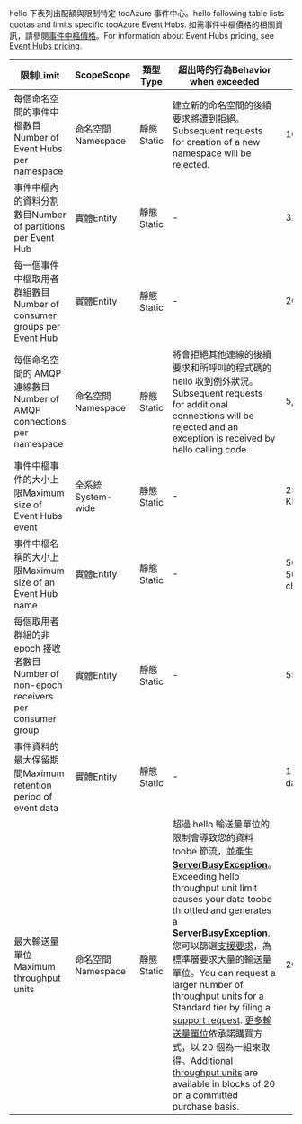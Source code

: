 <span data-ttu-id="289a3-101">hello 下表列出配額與限制特定 tooAzure 事件中心。</span><span class="sxs-lookup"><span data-stu-id="289a3-101">hello following table lists quotas and limits specific tooAzure Event Hubs.</span></span> <span data-ttu-id="289a3-102">如需事件中樞價格的相關資訊，請參閱[事件中樞價格](https://azure.microsoft.com/pricing/details/event-hubs/)。</span><span class="sxs-lookup"><span data-stu-id="289a3-102">For information about Event Hubs pricing, see [Event Hubs pricing](https://azure.microsoft.com/pricing/details/event-hubs/).</span></span>

| <span data-ttu-id="289a3-103">限制</span><span class="sxs-lookup"><span data-stu-id="289a3-103">Limit</span></span> | <span data-ttu-id="289a3-104">Scope</span><span class="sxs-lookup"><span data-stu-id="289a3-104">Scope</span></span> | <span data-ttu-id="289a3-105">類型</span><span class="sxs-lookup"><span data-stu-id="289a3-105">Type</span></span> | <span data-ttu-id="289a3-106">超出時的行為</span><span class="sxs-lookup"><span data-stu-id="289a3-106">Behavior when exceeded</span></span> | <span data-ttu-id="289a3-107">值</span><span class="sxs-lookup"><span data-stu-id="289a3-107">Value</span></span> |
| --- | --- | --- | --- | --- |
| <span data-ttu-id="289a3-108">每個命名空間的事件中樞數目</span><span class="sxs-lookup"><span data-stu-id="289a3-108">Number of Event Hubs per namespace</span></span> |<span data-ttu-id="289a3-109">命名空間</span><span class="sxs-lookup"><span data-stu-id="289a3-109">Namespace</span></span> |<span data-ttu-id="289a3-110">靜態</span><span class="sxs-lookup"><span data-stu-id="289a3-110">Static</span></span> |<span data-ttu-id="289a3-111">建立新的命名空間的後續要求將遭到拒絕。</span><span class="sxs-lookup"><span data-stu-id="289a3-111">Subsequent requests for creation of a new namespace will be rejected.</span></span> |<span data-ttu-id="289a3-112">10</span><span class="sxs-lookup"><span data-stu-id="289a3-112">10</span></span> |
| <span data-ttu-id="289a3-113">事件中樞內的資料分割數目</span><span class="sxs-lookup"><span data-stu-id="289a3-113">Number of partitions per Event Hub</span></span> |<span data-ttu-id="289a3-114">實體</span><span class="sxs-lookup"><span data-stu-id="289a3-114">Entity</span></span> |<span data-ttu-id="289a3-115">靜態</span><span class="sxs-lookup"><span data-stu-id="289a3-115">Static</span></span> |- |<span data-ttu-id="289a3-116">32</span><span class="sxs-lookup"><span data-stu-id="289a3-116">32</span></span> |
| <span data-ttu-id="289a3-117">每一個事件中樞取用者群組數目</span><span class="sxs-lookup"><span data-stu-id="289a3-117">Number of consumer groups per Event Hub</span></span> |<span data-ttu-id="289a3-118">實體</span><span class="sxs-lookup"><span data-stu-id="289a3-118">Entity</span></span> |<span data-ttu-id="289a3-119">靜態</span><span class="sxs-lookup"><span data-stu-id="289a3-119">Static</span></span> |- |<span data-ttu-id="289a3-120">20</span><span class="sxs-lookup"><span data-stu-id="289a3-120">20</span></span> |
| <span data-ttu-id="289a3-121">每個命名空間的 AMQP 連線數目</span><span class="sxs-lookup"><span data-stu-id="289a3-121">Number of AMQP connections per namespace</span></span> |<span data-ttu-id="289a3-122">命名空間</span><span class="sxs-lookup"><span data-stu-id="289a3-122">Namespace</span></span> |<span data-ttu-id="289a3-123">靜態</span><span class="sxs-lookup"><span data-stu-id="289a3-123">Static</span></span> |<span data-ttu-id="289a3-124">將會拒絕其他連線的後續要求和所呼叫的程式碼的 hello 收到例外狀況。</span><span class="sxs-lookup"><span data-stu-id="289a3-124">Subsequent requests for additional connections will be rejected and an exception is received by hello calling code.</span></span> |<span data-ttu-id="289a3-125">5,000</span><span class="sxs-lookup"><span data-stu-id="289a3-125">5,000</span></span> |
| <span data-ttu-id="289a3-126">事件中樞事件的大小上限</span><span class="sxs-lookup"><span data-stu-id="289a3-126">Maximum size of Event Hubs event</span></span>|<span data-ttu-id="289a3-127">全系統</span><span class="sxs-lookup"><span data-stu-id="289a3-127">System-wide</span></span> |<span data-ttu-id="289a3-128">靜態</span><span class="sxs-lookup"><span data-stu-id="289a3-128">Static</span></span> |- |<span data-ttu-id="289a3-129">256 KB</span><span class="sxs-lookup"><span data-stu-id="289a3-129">256 KB</span></span> |
| <span data-ttu-id="289a3-130">事件中樞名稱的大小上限</span><span class="sxs-lookup"><span data-stu-id="289a3-130">Maximum size of an Event Hub name</span></span> |<span data-ttu-id="289a3-131">實體</span><span class="sxs-lookup"><span data-stu-id="289a3-131">Entity</span></span> |<span data-ttu-id="289a3-132">靜態</span><span class="sxs-lookup"><span data-stu-id="289a3-132">Static</span></span> |- |<span data-ttu-id="289a3-133">50 個字元</span><span class="sxs-lookup"><span data-stu-id="289a3-133">50 characters</span></span> |
| <span data-ttu-id="289a3-134">每個取用者群組的非 epoch 接收者數目</span><span class="sxs-lookup"><span data-stu-id="289a3-134">Number of non-epoch receivers per consumer group</span></span> |<span data-ttu-id="289a3-135">實體</span><span class="sxs-lookup"><span data-stu-id="289a3-135">Entity</span></span> |<span data-ttu-id="289a3-136">靜態</span><span class="sxs-lookup"><span data-stu-id="289a3-136">Static</span></span> |- |<span data-ttu-id="289a3-137">5</span><span class="sxs-lookup"><span data-stu-id="289a3-137">5</span></span> |
| <span data-ttu-id="289a3-138">事件資料的最大保留期間</span><span class="sxs-lookup"><span data-stu-id="289a3-138">Maximum retention period of event data</span></span> |<span data-ttu-id="289a3-139">實體</span><span class="sxs-lookup"><span data-stu-id="289a3-139">Entity</span></span> |<span data-ttu-id="289a3-140">靜態</span><span class="sxs-lookup"><span data-stu-id="289a3-140">Static</span></span> |- |<span data-ttu-id="289a3-141">1-7 天</span><span class="sxs-lookup"><span data-stu-id="289a3-141">1-7 days</span></span> |
| <span data-ttu-id="289a3-142">最大輸送量單位</span><span class="sxs-lookup"><span data-stu-id="289a3-142">Maximum throughput units</span></span> |<span data-ttu-id="289a3-143">命名空間</span><span class="sxs-lookup"><span data-stu-id="289a3-143">Namespace</span></span> |<span data-ttu-id="289a3-144">靜態</span><span class="sxs-lookup"><span data-stu-id="289a3-144">Static</span></span> |<span data-ttu-id="289a3-145">超過 hello 輸送量單位的限制會導致您的資料 toobe 節流，並產生 **[ServerBusyException](/dotnet/api/microsoft.servicebus.messaging.serverbusyexception)**。</span><span class="sxs-lookup"><span data-stu-id="289a3-145">Exceeding hello throughput unit limit causes your data toobe throttled and generates a **[ServerBusyException](/dotnet/api/microsoft.servicebus.messaging.serverbusyexception)**.</span></span> <span data-ttu-id="289a3-146">您可以篩選[支援要求](/azure/azure-supportability/how-to-create-azure-support-request)，為標準層要求大量的輸送量單位。</span><span class="sxs-lookup"><span data-stu-id="289a3-146">You can request a larger number of throughput units for a Standard tier by filing a [support request](/azure/azure-supportability/how-to-create-azure-support-request).</span></span> <span data-ttu-id="289a3-147">[更多輸送量單位](../articles/event-hubs/event-hubs-auto-inflate.md)依承諾購買方式，以 20 個為一組來取得。</span><span class="sxs-lookup"><span data-stu-id="289a3-147">[Additional throughput units](../articles/event-hubs/event-hubs-auto-inflate.md) are available in blocks of 20 on a committed purchase basis.</span></span> |<span data-ttu-id="289a3-148">20</span><span class="sxs-lookup"><span data-stu-id="289a3-148">20</span></span> |

